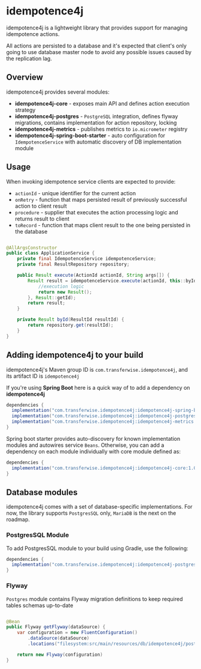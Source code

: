 # idempotence4j

idempotence4j is a lightweight library that provides support for managing idempotence actions.

All actions are persisted to a database and it's expected that client's only going to use database master node
 to avoid any possible issues caused by the replication lag.

## Overview

idempotence4j provides several modules:

- **idempotence4j-core** - exposes main API and defines action execution strategy
- **idempotence4j-postgres** - `PostgreSQL` integration, defines flyway migrations, contains implementation for action repository, locking
- **idempotence4j-metrics** - publishes metrics to `io.micrometer` registry
- **idempotence4j-spring-boot-starter** - auto configuration for `IdempotenceService` with automatic discovery of DB implementation module


## Usage

When invoking idempotence service clients are expected to provide:

- `actionId` - unique identifier for the current action
- `onRetry` - function that maps persisted result of previously successful action to client result
- `procedure` - supplier that executes the action processing logic and returns result to client
- `toRecord` - function that maps client result to the one being persisted in the database

```java

@AllArgsConstructor
public class ApplicationService {
    private final IdempotenceService idempotenceService;
    private final ResultRepository repository;

    public Result execute(ActionId actionId, String args[]) {
        Result result = idempotenceService.execute(actionId, this::byId, () -> {
            //execution logic
            return new Result();
        }, Result::getId);
        return result;
    }

    private Result byId(ResultId resultId) {
        return repository.get(resultId);
    }
}

```

## Adding idempotence4j to your build

idempotence4j's Maven group ID is `com.transferwise.idempotence4j`, and its artifact ID is `idempotence4j`

If you're using **Spring Boot** here is a quick way of to add a dependency on **idempotence4j**

```gradle
dependencies {
  implementation("com.transferwise.idempotence4j:idempotence4j-spring-boot-starter:1.0.0")
  implementation("com.transferwise.idempotence4j:idempotence4j-postgres:1.0.0")
  implementation("com.transferwise.idempotence4j:idempotence4j-metrics:1.0.0")
}
```
Spring boot starter provides auto-discovery for known implementation modules
and autowires service `Beans`. Otherwise, you can add a dependency on each module individually with core module defined as:

```gradle
dependencies {
  implementation("com.transferwise.idempotence4j:idempotence4j-core:1.0.0")
}
```

## Database modules

idempotence4j comes with a set of database-specific implementations.
For now, the library supports `PostgresSQL` only, `MariaDB` is the next on the roadmap.

### PostgresSQL Module

To add PostgresSQL module to your build using Gradle, use the following:

```gradle
dependencies {
  implementation("com.transferwise.idempotence4j:idempotence4j-postgres:1.0.0")
}
```

### Flyway

`Postgres` module contains Flyway migration definitions to keep required tables schemas up-to-date

```java

@Bean
public Flyway getFlyway(dataSource) {
    var configuration = new FluentConfiguration()
        .dataSource(dataSource)
        .locations("filesystem:src/main/resources/db/idempotence4j/postgres")

    return new Flyway(configuration)
}

```
